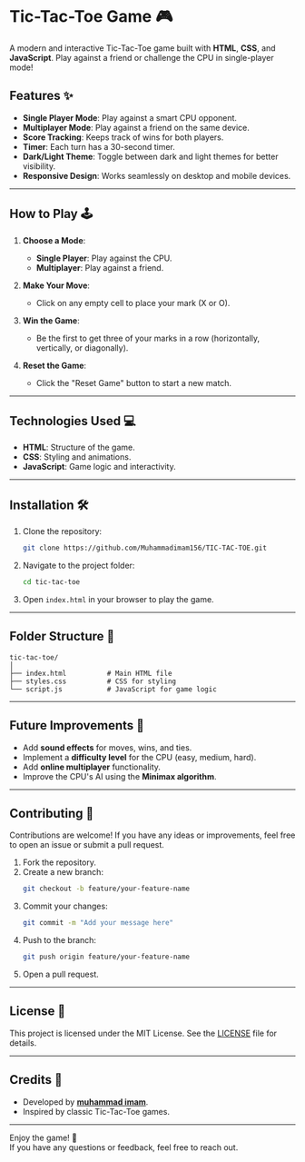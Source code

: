 

# Tic-Tac-Toe Game 🎮

A modern and interactive Tic-Tac-Toe game built with **HTML**, **CSS**, and **JavaScript**. Play against a friend or challenge the CPU in single-player mode!


## Features ✨

- **Single Player Mode**: Play against a smart CPU opponent.
- **Multiplayer Mode**: Play against a friend on the same device.
- **Score Tracking**: Keeps track of wins for both players.
- **Timer**: Each turn has a 30-second timer.
- **Dark/Light Theme**: Toggle between dark and light themes for better visibility.
- **Responsive Design**: Works seamlessly on desktop and mobile devices.

---

## How to Play 🕹️

1. **Choose a Mode**:
   - **Single Player**: Play against the CPU.
   - **Multiplayer**: Play against a friend.

2. **Make Your Move**:
   - Click on any empty cell to place your mark (X or O).

3. **Win the Game**:
   - Be the first to get three of your marks in a row (horizontally, vertically, or diagonally).

4. **Reset the Game**:
   - Click the "Reset Game" button to start a new match.

---

## Technologies Used 💻

- **HTML**: Structure of the game.
- **CSS**: Styling and animations.
- **JavaScript**: Game logic and interactivity.

---

## Installation 🛠️

1. Clone the repository:
   ```bash
   git clone https://github.com/Muhammadimam156/TIC-TAC-TOE.git
   ```
2. Navigate to the project folder:
   ```bash
   cd tic-tac-toe
   ```
3. Open `index.html` in your browser to play the game.

---

## Folder Structure 📂

```
tic-tac-toe/
│
├── index.html          # Main HTML file
├── styles.css          # CSS for styling
└── script.js           # JavaScript for game logic
```

---

## Future Improvements 🚀

- Add **sound effects** for moves, wins, and ties.
- Implement a **difficulty level** for the CPU (easy, medium, hard).
- Add **online multiplayer** functionality.
- Improve the CPU's AI using the **Minimax algorithm**.

---

## Contributing 🤝

Contributions are welcome! If you have any ideas or improvements, feel free to open an issue or submit a pull request.

1. Fork the repository.
2. Create a new branch:
   ```bash
   git checkout -b feature/your-feature-name
   ```
3. Commit your changes:
   ```bash
   git commit -m "Add your message here"
   ```
4. Push to the branch:
   ```bash
   git push origin feature/your-feature-name
   ```
5. Open a pull request.

---

## License 📄

This project is licensed under the MIT License. See the [LICENSE](LICENSE) file for details.

---

## Credits 👏

- Developed by **[muhammad imam](https://github.com/Mahammadimam156/)**.
- Inspired by classic Tic-Tac-Toe games.

---

Enjoy the game! 🎉  
If you have any questions or feedback, feel free to reach out.

